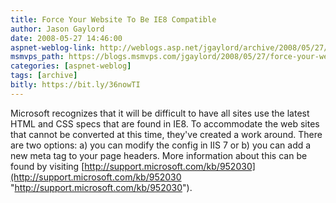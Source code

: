 ```yaml
---
title: Force Your Website To Be IE8 Compatible
author: Jason Gaylord
date: 2008-05-27 14:46:00
aspnet-weblog-link: http://weblogs.asp.net/jgaylord/archive/2008/05/27/force-your-web-site-to-be-ie7-compatible.aspx
msmvps_path: https://blogs.msmvps.com/jgaylord/2008/05/27/force-your-web-site-to-be-ie7-compatible/
categories: [aspnet-weblog]
tags: [archive]
bitly: https://bit.ly/36nowTI
---
```


Microsoft recognizes that it will be difficult to have all sites use the latest HTML and CSS specs that are found in IE8. To accommodate the web sites that cannot be converted at this time, they've created a work around. There are two options: a) you can modify the config in IIS 7 or b) you can add a new meta tag to your page headers. More information about this can be found by visiting [http://support.microsoft.com/kb/952030](http://support.microsoft.com/kb/952030 "http://support.microsoft.com/kb/952030").